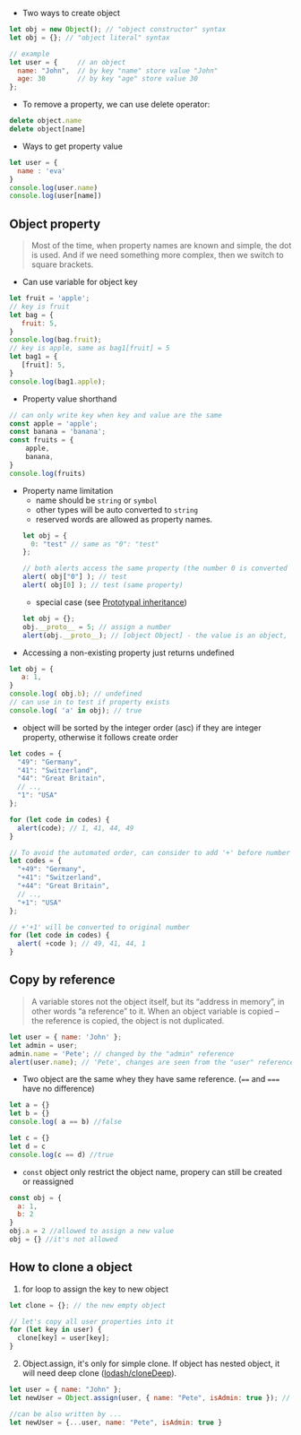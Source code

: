 * Two ways to create object
```js
let obj = new Object(); // "object constructor" syntax
let obj = {}; // "object literal" syntax
```
```js
// example
let user = {     // an object
  name: "John",  // by key "name" store value "John"
  age: 30        // by key "age" store value 30
};
```
* To remove a property, we can use delete operator:
```js
delete object.name
delete object[name]
```
* Ways to get property value
```js
let user = {
  name : 'eva'
}
console.log(user.name)
console.log(user[name])
```

## Object property

> Most of the time, when property names are known and simple, the dot is used. And if we need something more complex, then we switch to square brackets.
* Can use variable for object key
```js
let fruit = 'apple';
// key is fruit
let bag = {
   fruit: 5,
}
console.log(bag.fruit);
// key is apple, same as bag1[fruit] = 5
let bag1 = {
   [fruit]: 5,
}
console.log(bag1.apple);
```
* Property value shorthand
```js
// can only write key when key and value are the same
const apple = 'apple';
const banana = 'banana';
const fruits = {
    apple,
    banana,
}
console.log(fruits)
```
* Property name limitation
    * name should be `string` or `symbol`
    * other types will be auto converted to `string`
    * reserved words are allowed as property names.
    ```js
    let obj = {
      0: "test" // same as "0": "test"
    };
    
    // both alerts access the same property (the number 0 is converted to string "0")
    alert( obj["0"] ); // test
    alert( obj[0] ); // test (same property)
    ```     
    * special case (see [Prototypal inheritance](https://javascript.info/prototype-inheritance))
    ```js
    let obj = {};
    obj.__proto__ = 5; // assign a number
    alert(obj.__proto__); // [object Object] - the value is an object, didn't work as intended
    ```
 *  Accessing a non-existing property just returns undefined
 ```js
let obj = {
    a: 1,
}
console.log( obj.b); // undefined
// can use in to test if property exists
console.log( 'a' in obj); // true
```
* object will be sorted by the integer order (asc) if they are integer property, otherwise it follows create order
```js
let codes = {
  "49": "Germany",
  "41": "Switzerland",
  "44": "Great Britain",
  // ..,
  "1": "USA"
};

for (let code in codes) {
  alert(code); // 1, 41, 44, 49
}
```
```js
// To avoid the automated order, can consider to add '+' before number
let codes = {
  "+49": "Germany",
  "+41": "Switzerland",
  "+44": "Great Britain",
  // ..,
  "+1": "USA"
};

// +'+1' will be converted to original number
for (let code in codes) {
  alert( +code ); // 49, 41, 44, 1
}
```

## Copy by reference
> A variable stores not the object itself, but its “address in memory”, in other words “a reference” to it.
> When an object variable is copied – the reference is copied, the object is not duplicated.
```js
let user = { name: 'John' };
let admin = user;
admin.name = 'Pete'; // changed by the "admin" reference
alert(user.name); // 'Pete', changes are seen from the "user" reference
```
* Two object are the same whey they have same reference. (`==` and `===` have no difference)
```js
let a = {}
let b = {}
console.log( a == b) //false

let c = {}
let d = c
console.log(c == d) //true
```
* `const` object only restrict the object name, propery can still be created or reassigned
```js
const obj = {
  a: 1,
  b: 2
}
obj.a = 2 //allowed to assign a new value
obj = {} //it's not allowed
```
## How to clone a object
1. for loop to assign the key to new object
```js
let clone = {}; // the new empty object

// let's copy all user properties into it
for (let key in user) {
  clone[key] = user[key];
}
```
2. Object.assign, it's only for simple clone. If object has nested object, it will need deep clone ([lodash/cloneDeep](https://lodash.com/docs/4.17.15#cloneDeep)).
```js
let user = { name: "John" };
let newUser = Object.assign(user, { name: "Pete", isAdmin: true }); // overwrite name, add isAdmin

//can be also written by ...
let newUser = {...user, name: "Pete", isAdmin: true }
```
